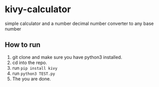 # kivy-calculator
simple calculator and a number decimal number converter to any base number 

## How to run

1. git clone and make sure you have python3 installed.
2. cd into the repo.
3. run ```pip install kivy```
4. run ```python3 TEST.py```
5. The you are done.
